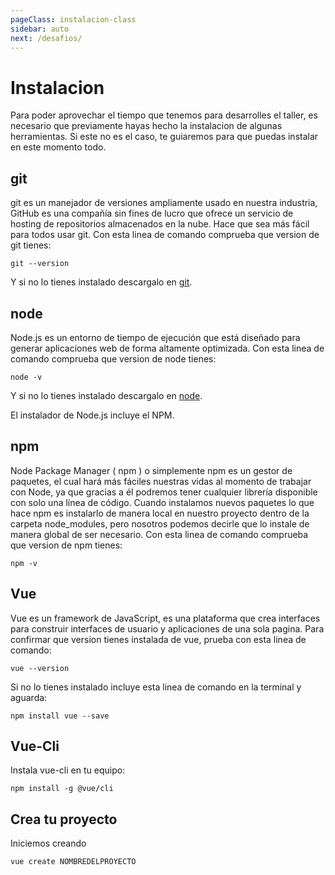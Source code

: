 ```yaml
---
pageClass: instalacion-class
sidebar: auto
next: /desafios/
--- 
```



# Instalacion

Para poder aprovechar el tiempo que tenemos para desarrolles el taller, es necesario que previamente hayas hecho la instalacion de algunas herramientas. Si este no es el caso, te guiaremos para que puedas instalar en este momento todo.


## git

git es un manejador de versiones ampliamente usado en nuestra industria, GitHub es una compañía sin fines de lucro que ofrece un servicio de hosting de repositorios almacenados en la nube. Hace que sea más fácil para todos usar git. Con esta linea de comando comprueba que version de git tienes:

```
git --version
```

Y si no lo tienes instalado descargalo en [git](https://git-scm.com/downloads).


## node

Node.js es un entorno de tiempo de ejecución que está diseñado para generar aplicaciones web de forma altamente optimizada. Con esta linea de comando comprueba que version de node tienes:

```
node -v
```

Y si no lo tienes instalado descargalo en [node](https://nodejs.org/en/download/).

El instalador de Node.js incluye el NPM.

## npm

Node Package Manager ( npm ) o simplemente npm es un gestor de paquetes, el cual hará más fáciles nuestras vidas al momento de trabajar con Node, ya que gracias a él podremos tener cualquier librería disponible con solo una línea de código.
Cuando instalamos nuevos paquetes lo que hace npm es instalarlo de manera local en nuestro proyecto dentro de la carpeta node_modules, pero nosotros podemos decirle que lo instale de manera global de ser necesario. Con esta linea de comando comprueba que version de npm tienes:

```
npm -v
```

## Vue

Vue es un framework de JavaScript, es una plataforma que crea interfaces para construir interfaces de usuario y aplicaciones de una sola pagina. Para confirmar que version tienes instalada de vue, prueba con esta linea de comando:

```
vue --version
```

Si no lo tienes instalado incluye esta linea de comando en la terminal y aguarda: 

```
npm install vue --save
```

## Vue-Cli

Instala vue-cli en tu equipo: 

```
npm install -g @vue/cli
```


## Crea tu proyecto

Iniciemos creando

```
vue create NOMBREDELPROYECTO
```

